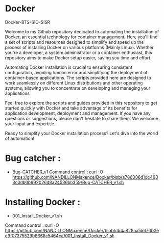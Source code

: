 # Docker
Docker-BTS-SIO-SISR

Welcome to my Github repository dedicated to automating the installation of Docker, an essential technology for container management. Here you'll find a set of scripts and resources designed to simplify and speed up the process of installing Docker on various platforms (Mainly Linux). Whether you're a developer, a system administrator or a container enthusiast, this repository aims to make Docker setup easier, saving you time and effort.

Automating Docker installation is crucial to ensuring consistent configuration, avoiding human error and simplifying the deployment of container-based applications. The scripts provided here are designed to work seamlessly on different Linux distributions and other operating systems, allowing you to concentrate on developing and managing your applications.

Feel free to explore the scripts and guides provided in this repository to get started quickly with Docker and take advantage of its benefits for application development, deployment and management. If you have any questions or suggestions, please don't hesitate to share them. We welcome your input and expertise.

Ready to simplify your Docker installation process? Let's dive into the world of automation!


# Bug catcher :
 - Bug-CATCHER_v1
 Command control :
curl -O https://github.com/NANDILLONMaxence/Docker/blob/a786306d1dc4903c3db0b89202648a24536bb359/Bug-CATCHER_v1.sh

# Installing Docker : 
 - 001_Install_Docker_v1.sh

Command control :
curl -O https://github.com/NANDILLONMaxence/Docker/blob/db4a828aa55670b3ec9f07375529b8668c5464ca/001_Install_Docker_v1.sh
